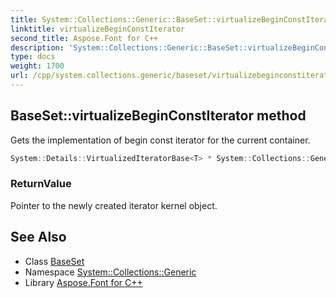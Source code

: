 ```yaml
---
title: System::Collections::Generic::BaseSet::virtualizeBeginConstIterator method
linktitle: virtualizeBeginConstIterator
second_title: Aspose.Font for C++
description: 'System::Collections::Generic::BaseSet::virtualizeBeginConstIterator method. Gets the implementation of begin const iterator for the current container in C++.'
type: docs
weight: 1700
url: /cpp/system.collections.generic/baseset/virtualizebeginconstiterator/
---
```

## BaseSet::virtualizeBeginConstIterator method


Gets the implementation of begin const iterator for the current container.

```cpp
System::Details::VirtualizedIteratorBase<T> * System::Collections::Generic::BaseSet<T, SET_T>::virtualizeBeginConstIterator() const override
```


### ReturnValue

Pointer to the newly created iterator kernel object.

## See Also

* Class [BaseSet](../)
* Namespace [System::Collections::Generic](../../)
* Library [Aspose.Font for C++](../../../)

